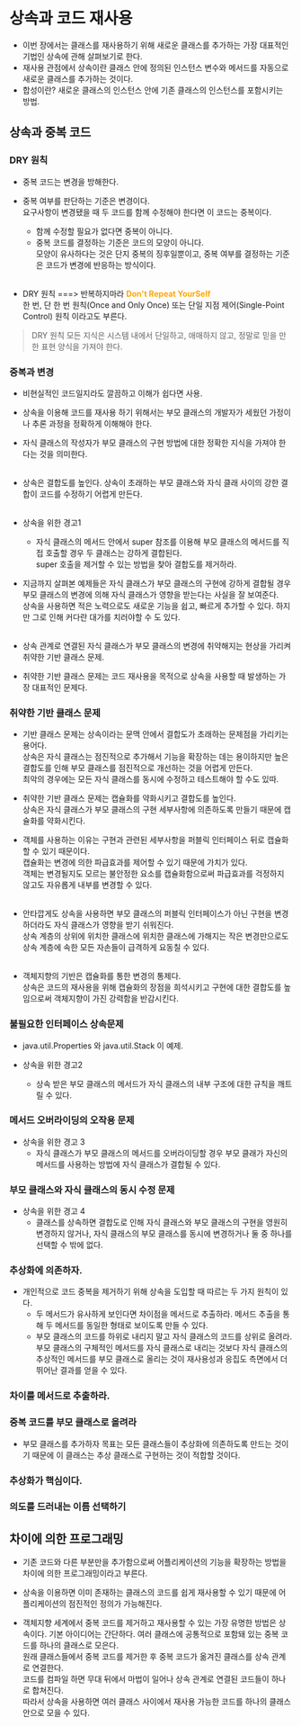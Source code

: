 # 상속과 코드 재사용
- 이번 장에서는 클래스를 재사용하기 위해 새로운 클래스를 추가하는 가장 대표적인 기법인 상속에 관해 살펴보기로 한다.<br>
- 재사용 관점에서 상속이란 클래스 안에 정의된 인스턴스 변수와 메서드를 자동으로 새로운 클래스를 추가하는 것이다.
- 합성이란? 새로운 클래스의 인스턴스 안에 기존 클래스의 인스턴스를 포함시키는 방법.

## 상속과 중복 코드
### DRY 원칙
- 중복 코드는 변경을 방해한다.
- 중복 여부를 판단하는 기준은 변경이다.<br>
요구사항이 변경됐을 때 두 코드를 함께 수정해야 한다면 이 코드는 중복이다.<br>
  - 함께 수정할 필요가 없다면 중복이 아니다.<br>
  - 중복 코드를 결정하는 기준은 코드의 모양이 아니다.<br>
  모양이 유사하다는 것은 단지 중복의 징후일뿐이고, 중복 여부를 결정하는 기준은 코드가 변경에 반응하는 방식이다.<br><br>
    
- DRY 원칙 ===> 반복하지마라 <b style="color:orange">Don't Repeat YourSelf</b><bR>
한 번, 단 한 번 원칙(Once and Only Once) 또는 단일 지점 제어(Single-Point Control) 원칙 이라고도 부른다.
> DRY 원칙
> 모든 지식은 시스템 내에서 단일하고, 애매하지 않고, 정말로 믿을 만한 표현 양식을 가져야 한다.

### 중복과 변경 
- 비현실적인 코드일지라도 깔끔하고 이해가 쉽다면 사용.
- 상속을 이용해 코드를 재사용 하기 위해서는 부모 클래스의 개발자가 세웠던 가정이나 추론 과정을 정확하게 이해해야 한다.<br>
- 자식 클래스의 작성자가 부모 클래스의 구현 방법에 대한 정확한 지식을 가져야 한다는 것을 의미한다.<br><br>

- 상속은 결합도를 높인다. 상속이 초래하는 부모 클래스와 자식 클래 사이의 강한 결합이 코드를 수정하기 어렵게 만든다.<br><br>
- 상속을 위한 경고1
  - 자식 클래스의 메서드 안에서 super 참조를 이용해 부모 클래스의 메서드를 직접 호출할 경우 두 클래스는 강하게 결합된다.<br>
    super 호출을 제거할 수 있는 방법을 찾아 결합도를 제거하라.
    
- 지금까지 살펴본 예제들은 자식 클래스가 부모 클래스의 구현에 강하게 결합될 경우 부모 클래스의 변경에 의해 자식 클래스가 영향을 받는다는 사실을 잘 보여준다.<br>
상속을 사용하면 적은 노력으로도 새로운 기능을 쉽고, 빠르게 추가할 수 있다. 하지만 그로 인해 커다란 대가를 치러야할 수 도 있다.<br><br>
  
- 상속 관계로 연결된 자식 클래스가 부모 클래스의 변경에 취약해지는 현상을 가리켜 취약한 기반 클래스 문제.
- 취약한 기반 클래스 문제는 코드 재사용을 목적으로 상속을 사용할 때 발생하는 가장 대표적인 문제다.

### 취약한 기반 클래스 문제
- 기반 클래스 문제는 상속이라는 문맥 안에서 결합도가 초래하는 문제점을 가리키는 용어다.<br>
상속은 자식 클래스는 점진적으로 추가해서 기능을 확장하는 데는 용이하지만 높은 결합도를 인해 부모 클래스를 점진적으로 개선하는 것을 어렵게 만든다.<br>
  최악의 경우에는 모든 자식 클래스를 동시에 수정하고 테스트해야 할 수도 있따.
  
- 취약한 기반 클래스 문제는 캡슐화를 약화시키고 결합도를 높인다.<br>
상속은 자식 클래스가 부모 클래스의 구현 세부사항에 의존하도록 만들기 때문에 캡슐화를 약화시킨다.<br>
  
- 객체를 사용하는 이유는 구현과 관련된 세부사항을 퍼블릭 인터페이스 뒤로 캡슐화할 수 있기 때문이다.<br>
캡슐화는 변경에 의한 파급효과를 제어할 수 있기 때문에 가치가 있다.<br>
  객체는 변경될지도 모르는 불안정한 요소를 캡슐화함으로써 파급효과를 걱정하지 않고도 자유롭게 내부를 변경할 수 있다.<br><br>
  
- 안타깝게도 상속을 사용하면 부모 클래스의 퍼블릭 인터페이스가 아닌 구현을 변경하더라도 자식 클래스가 영향을 받기 쉬워진다.<br>
상속 계층의 상위에 위치한 클래스에 위치한 클래스에 가해지는 작은 변경만으로도 상속 계층에 속한 모든 자손들이 급격하게 요동칠 수 있다.<br><br>
  
- 객체지향의 기반은 캡슐화를 통한 변경의 통제다.<br>
상속은 코드의 재사용을 위해 캡슐화의 장점을 희석시키고 구현에 대한 결합도를 높임으로써 객체지향이 가진 강력함을 반감시킨다.<br>
  
### 불필요한 인터페이스 상속문제
- java.util.Properties 와 java.util.Stack 이 예제.

- 상속을 위한 경고2
  - 상속 받은 부모 클래스의 메서드가 자식 클래스의 내부 구조에 대한 규칙을 깨트릴 수 있다.<br>
    
### 메서드 오버라이딩의 오작용 문제
- 상속을 위한 경고 3
  - 자식 클래스가 부모 클래스의 메서드를 오버라이딩할 경우 부모 클래가 자신의 메서드를 사용하는 방법에 자식 클래스가 결합될 수 있다.
    
### 부모 클래스와 자식 클래스의 동시 수정 문제
 - 상속을 위한 경고 4
    - 클래스를 상속하면 결합도로 인해 자식 클래스와 부모 클래스의 구현을 영원히 변경하지 않거나, 자식 클래스의 부모 클래스를 동시에 변경하거나 둘 중 하나를 선택할 수 밖에 없다.
    
### 추상화에 의존하자.
- 개인적으로 코드 중복을 제거하기 위해 상속을 도입할 때 따르는 두 가지 원칙이 있다.<br>
  - 두 메서드가 유사하게 보인다면 차이점을 메서드로 추출하라. 메서드 추출을 통해 두 메서드를 동일한 형태로 보이도록 만들 수 있다.<br>
  - 부모 클래스의 코드를 하위로 내리지 말고 자식 클래스의 코드를 상위로 올려라.<br>
    부모 클래스의 구체적인 메서드를 자식 클래스로 내리는 것보다 자식 클래스의 추상적인 메서드를 부모 클래스로 올리는 것이 재사용성과 응집도 측면에서 더 뛰어난 결과를 얻을 수 있다.<br>
    

### 차이를 메서드로 추출하라.

### 중복 코드를 부모 클래스로 올려라
- 부모 클래스를 추가하자 목표는 모든 클래스들이 추상화에 의존하도록 만드는 것이기 때문에 이 클래스는 추상 클래스로 구현하는 것이 적합할 것이다.

### 추상화가 핵심이다.

### 의도를 드러내는 이름 선택하기

## 차이에 의한 프로그래밍
- 기존 코드와 다른 부분만을 추가함으로써 어플리케이션의 기능을 확장하는 방법을 차이에 의한 프로그래밍이라고 부른다.

- 상속을 이용하면 이미 존재하는 클래스의 코드를 쉽게 재사용할 수 있기 때문에 어플리케이션의 점진적인 정의가 가능해진다.

- 객체지향 세계에서 중복 코드를 제거하고 재사용할 수 있는 가장 유명한 방법은 상속이다.
기본 아이디어는 간단하다. 여러 클래스에 공통적으로 포함돼 있는 중복 코드를 하나의 클래스로 모은다.<br>
  원래 클래스들에서 중복 코드를 제거한 후 중복 코드가 옮겨진 클래스를 상속 관계로 연결한다.<br>
  코드를 컴파일 하면 무대 뒤에서 마법이 일어나 상속 관계로 연결된 코드들이 하나로 합쳐진다.<br>
  따라서 상속을 사용하면 여러 클래스 사이에서 재사용 가능한 코드를 하나의 클래스 안으로 모을 수 있다.